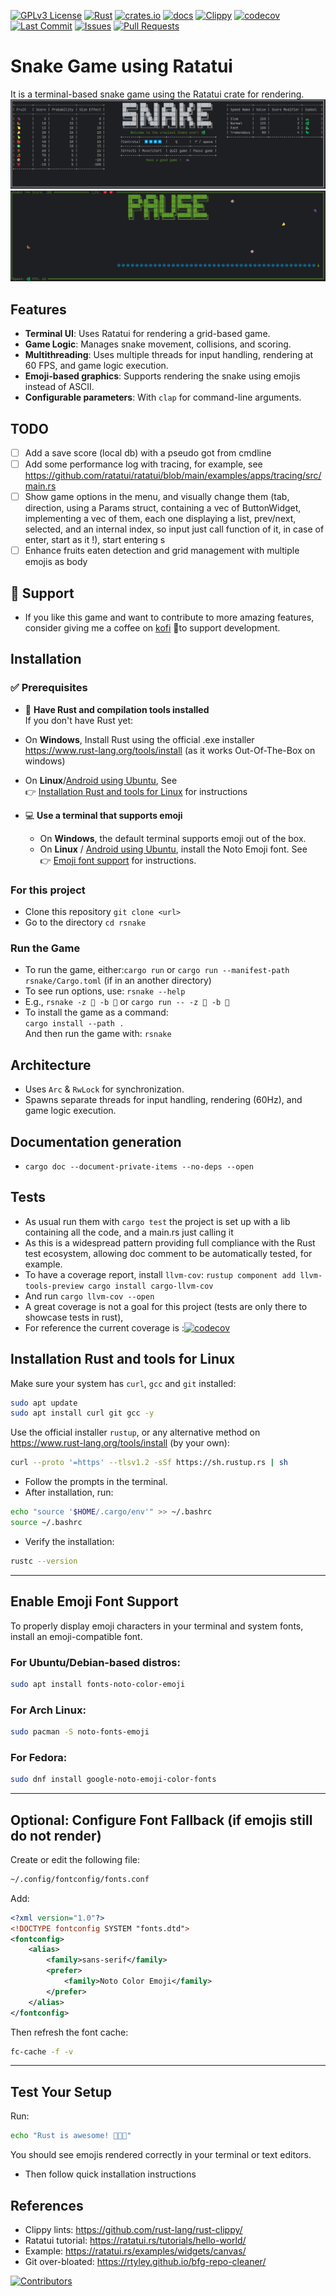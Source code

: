 [![GPLv3 License](https://img.shields.io/badge/License-GPL%20v3-yellow.svg)](https://opensource.org/licenses/)
[![Rust](https://github.com/FromTheRags/rsnake/actions/workflows/rust.yml/badge.svg)](https://github.com/FromTheRags/rsnake/actions/workflows/rust.yml)
[![crates.io](https://img.shields.io/crates/v/nom_du_crate.svg)](https://crates.io/crates/rsnake)
[![docs](https://img.shields.io/badge/docs-online-blue)](https://fromtherags.github.io/rsnake/rsnake/index.html)
[![Clippy](https://github.com/FromTheRags/rsnake/actions/workflows/doc.yml/badge.svg)](https://github.com/FromTheRags/rsnake/actions/workflows/doc.yml)
[![codecov](https://codecov.io/gh/fromtherags/rsnake/branch/main/graph/badge.svg)](https://codecov.io/gh/FromTheRags/rsnake)
[![Last Commit](https://img.shields.io/github/last-commit/fromtherags/rsnake)](https://github.com/FromTheRags/rsnake/commits)
[![Issues](https://img.shields.io/github/issues/fromtherags/rsnake)](https://github.com/FromTheRags/rsnake/issues)
[![Pull Requests](https://img.shields.io/github/issues-pr/fromtherags/rsnake)](https://github.com/FromTheRags/rsnake/pulls)

# Snake Game using Ratatui

It is a terminal-based snake game using the Ratatui crate for rendering.
![Terminal Output Menu](demo_images/snake_setup.png)
![Terminal Output Running](demo_images/snake_running.png)

## Features

- **Terminal UI**: Uses Ratatui for rendering a grid-based game.
- **Game Logic**: Manages snake movement, collisions, and scoring.
- **Multithreading**: Uses multiple threads for input handling, rendering at 60 FPS, and game logic execution.
- **Emoji-based graphics**: Supports rendering the snake using emojis instead of ASCII.
- **Configurable parameters**: With `clap` for command-line arguments.

## TODO

- [ ] Add a save score (local db) with a pseudo got from cmdline
- [ ] Add some performance log with tracing, for example,
  see https://github.com/ratatui/ratatui/blob/main/examples/apps/tracing/src/main.rs
- [ ] Show game options in the menu, and visually change them (tab, direction, using a Params struct, containing a vec
  of ButtonWidget, implementing a vec of them, each one displaying
  a list, prev/next, selected, and an internal index, so input just call function of it, in case of enter, start as
  it !), start entering s
- [ ] Enhance fruits eaten detection and grid management with multiple emojis as body

## 💖 Support

- If you like this game and want to contribute to more amazing features, consider giving me a coffee
  on [kofi](https://ko-fi.com/retrosnake)
  🥤to support development.

## Installation

### ✅ Prerequisites

- 🦀 **Have Rust and compilation tools installed**  
  If you don't have Rust yet:
- On **Windows**, Install Rust using the official .exe installer https://www.rust-lang.org/tools/install (as it works
  Out-Of-The-Box on
  windows)
- On **Linux**/[Android using Ubuntu](https://github.com/CypherpunkArmory/UserLAnd), See  
  👉 [Installation Rust and tools for Linux](#Installation-Rust-and-tools-for-Linux) for instructions

- 💻 **Use a terminal that supports emoji**
    - On **Windows**, the default terminal supports emoji out of the box.
    - On **Linux** / [Android using Ubuntu](https://github.com/CypherpunkArmory/UserLAnd), install the Noto Emoji font.
      See  
      👉 [Emoji font support](#Enable-Emoji-Font-Support) for instructions.

### For this project

- Clone this repository
  `git clone <url>`
- Go to the directory `cd rsnake`

### Run the Game

- To run the game, either:`cargo run` or `cargo run --manifest-path rsnake/Cargo.toml` (if in an another directory)
- To see run options, use: `rsnake --help`
- E.g., `rsnake -z 🐼 -b 🍥` or `cargo run -- -z 🐼 -b 🍥`
- To install the game as a command:  
  `cargo install --path .`  
  And then run the game with: `rsnake`

## Architecture

- Uses `Arc` & `RwLock` for synchronization.
- Spawns separate threads for input handling, rendering (60Hz), and game logic execution.

## Documentation generation

- `cargo doc --document-private-items --no-deps --open`

## Tests

- As usual run them with `cargo test` the project is set up with a lib containing all the code, and a main.rs just
  calling it
- As this is a widespread pattern providing full compliance with the Rust test ecosystem, allowing doc comment to be
  automatically tested, for example.
- To have a coverage report, install `llvm-cov`:
  `rustup component add llvm-tools-preview
  cargo install cargo-llvm-cov`
- And run `cargo llvm-cov --open`
- A great coverage is not a goal for this project (tests are only there to showcase tests in rust),
- For reference the current coverage
  is :[![codecov](https://codecov.io/gh/FromTheRags/rsnake/graph/badge.svg?token=XJXII0CMQF)](https://codecov.io/gh/FromTheRags/rsnake)

## Installation Rust and tools for Linux

Make sure your system has `curl`, `gcc` and `git` installed:

```bash
sudo apt update
sudo apt install curl git gcc -y
```

Use the official installer `rustup`, or any alternative method on https://www.rust-lang.org/tools/install (by your own):

```bash
curl --proto '=https' --tlsv1.2 -sSf https://sh.rustup.rs | sh
```

- Follow the prompts in the terminal.
- After installation, run:

```bash
echo "source '$HOME/.cargo/env'" >> ~/.bashrc
source ~/.bashrc
```

- Verify the installation:

```bash
rustc --version
```

---

## Enable Emoji Font Support

To properly display emoji characters in your terminal and system fonts, install an emoji-compatible font.

### For Ubuntu/Debian-based distros:

```bash
sudo apt install fonts-noto-color-emoji
```

### For Arch Linux:

```bash
sudo pacman -S noto-fonts-emoji
```

### For Fedora:

```bash
sudo dnf install google-noto-emoji-color-fonts
```

---

## Optional: Configure Font Fallback (if emojis still do not render)

Create or edit the following file:

```bash
~/.config/fontconfig/fonts.conf
```

Add:

```xml
<?xml version="1.0"?>
<!DOCTYPE fontconfig SYSTEM "fonts.dtd">
<fontconfig>
    <alias>
        <family>sans-serif</family>
        <prefer>
            <family>Noto Color Emoji</family>
        </prefer>
    </alias>
</fontconfig>
```

Then refresh the font cache:

```bash
fc-cache -f -v
```

---

## Test Your Setup

Run:

```bash
echo "Rust is awesome! 🦀🔥🚀"
```

You should see emojis rendered correctly in your terminal or text editors.

- Then follow quick installation instructions

## References

- Clippy lints: <https://github.com/rust-lang/rust-clippy/>
- Ratatui tutorial: <https://ratatui.rs/tutorials/hello-world/>
- Example: <https://ratatui.rs/examples/widgets/canvas/>
- Git over-bloated: <https://rtyley.github.io/bfg-repo-cleaner/>

[![Contributors](https://img.shields.io/github/contributors/fromtherags/rsnake)](https://github.com/fromtherags/rsnake/graphs/contributors)
